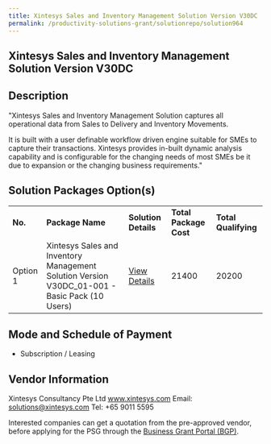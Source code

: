```yaml
---
title: Xintesys Sales and Inventory Management Solution Version V30DC
permalink: /productivity-solutions-grant/solutionrepo/solution964
---
```


## Xintesys Sales and Inventory Management Solution Version V30DC

## Description

"Xintesys Sales and Inventory Management Solution captures all operational data from Sales to Delivery and Inventory Movements. 

It is built with a user definable workflow driven engine suitable for SMEs to capture their transactions. Xintesys provides in-built dynamic analysis capability and is configurable for the changing needs of most SMEs be it due to expansion or the changing business requirements."


## Solution Packages Option(s)

<table>
<tr>
<td><b>No.</b></td>
<td><b>Package Name</b></td>
<td><b>Solution Details</b></td>
<td><b>Total Package Cost</b></td>
<td><b>Total Qualifying</b></td>
</tr>
<tr>
<td>Option 1</td>
<td>Xintesys Sales and Inventory Management Solution Version V30DC_01-001 - Basic Pack (10 Users)</td>
<td><a href='https://www.gobusiness.gov.sg/images/psg/Xintesys_Consultanc_20200109_Annex_3_20200625143843_Part_2.pdf'>View Details</a></td>
<td>21400</td>
<td>20200</td>
</tr>
</table>

## Mode and Schedule of Payment

 - Subscription / Leasing

## Vendor Information

 Xintesys Consultancy Pte Ltd
www.xintesys.com
Email: solutions@xintesys.com
Tel: +65 9011 5595

Interested companies can get a quotation from the pre-approved vendor, before applying for the PSG through the <a href='https://www.businessgrants.gov.sg/'>Business Grant Portal (BGP)</a>.
<script src="/jquery/resize-tables.js"></script>
